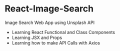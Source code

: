 # React-Image-Search

Image Search Web App using Unsplash API

- Learning React Functional and Class Components
- Learning JSX and Props
- Learning how to make API Calls with Axios
